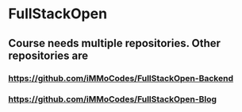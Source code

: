 # FullStackOpen

## Course needs multiple repositories. Other repositories are
### https://github.com/iMMoCodes/FullStackOpen-Backend
### https://github.com/iMMoCodes/FullStackOpen-Blog
